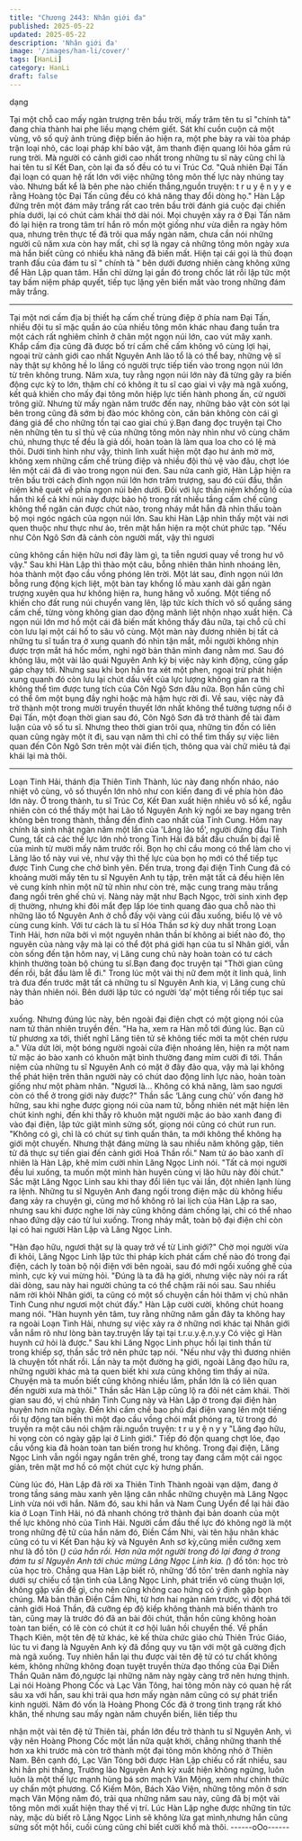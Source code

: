 ```yaml
---
title: "Chương 2443: Nhân giới đa"
published: 2025-05-22
updated: 2025-05-22
description: 'Nhân giới đa'
image: '/images/han-li/cover/'
tags: [HanLi]
category: HanLi
draft: false
---
```


dạng

Tại một chỗ cao mấy ngàn trượng trên bầu trời, mấy trăm tên tu sĩ
"chính tà" đang chia thành hai phe liều mạng chém giết.
Sát khí cuồn cuộn cả một vùng, vô số quỷ ảnh trùng điệp biến ảo
hiện ra, một phe bày ra vài tòa pháp trận loại nhỏ, các loại pháp
khí bảo vật, âm thanh điện quang lôi hỏa gầm rú rung trời.
Mà người có cảnh giới cao nhất trong những tu sĩ này cũng chỉ là
hai tên tu sĩ Kết Đan, còn lại đa số đều có tu vi Trúc Cơ.
"Quả nhiên Đại Tấn đại loạn có quan hệ rất lớn với việc những
tông môn thế lực này nhúng tay vào. Nhưng bất kể là bên phe
nào chiến thắng,nguồn truyện: t r u y ệ n y y e rằng Hoàng tộc Đại
Tấn cũng đều có khả năng thay đổi dòng họ." Hàn Lập đứng trên
một đám mây trắng rất cao trên bầu trời đánh giá cuộc đại chiến
phía dưới, lại có chút cảm khái thở dài nói.
Mọi chuyện xảy ra ở Đại Tấn năm đó lại hiện ra trong tâm trí hắn
rõ mồn một giống như vừa diễn ra ngày hôm qua, nhưng trên
thực tế đã trôi qua mấy ngàn năm, chưa cần nói những người cũ
năm xưa còn hay mất, chỉ sợ là ngay cả những tông môn ngày
xưa mà hắn biết cũng có nhiều khả năng đã biến mất.
Hiện tại cái gọi là thủ đoạn tranh đấu của đám tu sĩ " chính tà "
bên dưới đương nhiên càng không xứng để Hàn Lập quan tâm.
Hắn chỉ dừng lại gần đó trong chốc lát rồi lập tức một tay bấm
niệm pháp quyết, tiếp tục lặng yên biến mất vào trong những đám
mây trắng.
******

Tại một nơi cấm địa bị thiết hạ cấm chế trùng điệp ở phía nam Đại
Tấn, nhiều đội tu sĩ mặc quần áo của nhiều tông môn khác nhau
đang tuần tra một cách rất nghiêm chỉnh ở chân một ngọn núi lớn,
cao vút mây xanh.
Khắp cấm địa cũng đã được bố trí cấm chế cấm không vô cùng
lợi hại, ngoại trừ cảnh giới cao nhất Nguyên Anh lão tổ là có thể
bay, những vệ sĩ này thật sự không hề lo lắng có người trực tiếp
tiến vào trong ngọn núi lớn từ trên không trung.
Năm xưa, tuy rằng ngọn núi lớn này đã từng gây ra biến động
cực kỳ to lớn, thậm chí có không ít tu sĩ cao giai vì vậy mà ngã
xuống, kết quả khiến cho mấy đại tông môn hiệp lực tiến hành
phong ấn, cử người trông giữ. Nhưng từ mấy ngàn năm trước
đến nay, những bảo vật còn sót lại bên trong cũng đã sớm bị đào
móc không còn, căn bản không còn cái gì đáng giá để cho những
tồn tại cao giai chú ý.Bạn đang đọc truyện tại
Cho nên những tên tu sĩ thủ vệ của những tông môn này nhìn
như vô cùng chăm chú, nhưng thực tế đều là giả dối, hoàn toàn là
làm qua loa cho có lệ mà thôi.
Dưới tình hình như vậy, thình lình xuất hiện một đạo hư ảnh mờ
mờ, không xem những cấm chế trùng điệp và nhiều đội thủ vệ
vào đâu, chợt lóe lên một cái đã đi vào trong ngọn núi đen.
Sau nửa canh giờ, Hàn Lập hiện ra trên bầu trời cách đỉnh ngọn
núi lớn hơn trăm trượng, sau đó cúi đầu, thần niệm khẽ quét về
phía ngọn núi bên dưới.
Đối với lực thần niệm khổng lồ của hắn thì kể cả khi núi này được
bảo hộ trong rất nhiều tầng cấm chế cũng không thể ngăn cản
được chút nào, trong nháy mắt hắn đã nhìn thấu toàn bộ mọi
ngóc ngách của ngọn núi lớn.
Sau khi Hàn Lập nhìn thấy một vài nơi quen thuộc như thực như
ảo, trên mặt hắn hiện ra một chút phức tạp.
"Nếu như Côn Ngô Sơn đã cảnh còn người mất, vậy thì ngươi

cũng không cần hiện hữu nơi đây làm gì, ta tiễn ngươi quay về
trong hư vô vậy."
Sau khi Hàn Lập thì thào một câu, bỗng nhiên thân hình nhoáng
lên, hóa thành một đạo cầu vồng phóng lên trời.
Một lát sau, đỉnh ngọn núi lớn bỗng rung động kịch liệt, một bàn
tay khổng lồ màu xanh dài gần ngàn trượng xuyên qua hư không
hiện ra, hung hăng vỗ xuống.
Một tiếng nổ khiến cho đất rung núi chuyển vang lên, lập tức kích
thích vô số quầng sáng cấm chế, từng vòng không gian dao động
mãnh liệt nhộn nhạo xuất hiện.
Cả ngọn núi lớn mơ hồ một cái đã biến mất không thấy đâu nữa,
tại chỗ cũ chỉ còn lưu lại một cái hố to sâu vô cùng.
Một màn này đương nhiên bị tất cả những tu sĩ tuần tra ở xung
quanh đó nhìn tận mắt, mỗi người không nhịn được trợn mắt há
hốc mồm, nghi ngờ bản thân mình đang nằm mơ.
Sau đó không lâu, một vài lão quái Nguyên Anh kỳ bị việc này
kinh động, cũng gấp gáp chạy tới.
Nhưng sau khi bọn hắn tra xét một phen, ngoại trừ phát hiện xung
quanh đó còn lưu lại chút dấu vết của lực lượng không gian ra thì
không thể tìm được tung tích của Côn Ngô Sơn đâu nữa. Bọn
hắn cũng chỉ có thể ôm một bụng đầy nghi hoặc mà hậm hực rời
đi.
Về sau, việc này đã trở thành một trong mười truyền thuyết lớn
nhất không thể tưởng tượng nổi ở Đại Tấn, một đoạn thời gian
sau đó, Côn Ngô Sơn đã trở thành đề tài đàm luận của vô số tu
sĩ.
Nhưng theo thời gian trôi qua, những tin đồn có liên quan cũng
ngày một ít đi, sau vạn năm thì chỉ có thể tìm thấy sự việc liên
quan đến Côn Ngô Sơn trên một vài điển tịch, thông qua vài chữ
miêu tả đại khái lại mà thôi.

******
Loạn Tinh Hải, thánh địa Thiên Tinh Thành, lúc này đang nhốn
nháo, náo nhiệt vô cùng, vô số thuyền lớn nhỏ như con kiến đang
đi về phía hòn đảo lớn này.
Ở trong thành, tu sĩ Trúc Cơ, Kết Đan xuất hiện nhiều vô số kể,
ngẫu nhiên còn có thể thấy một hai Lão tổ Nguyên Anh kỳ ngồi xe
bay ngang trên không bên trong thành, thẳng đến đỉnh cao nhất
của Tinh Cung.
Hôm nay chính là sinh nhật ngàn năm một lần của 'Lăng lão tổ',
người đứng đầu Tinh Cung, tất cả các thế lực lớn nhỏ trong Tinh
Hải đã bắt đầu chuẩn bị đại lễ của mình từ mười mấy năm trước
rồi. Bọn họ chỉ cầu mong có thể làm cho vị Lăng lão tổ này vui vẻ,
như vậy thì thế lực của bọn họ mới có thể tiếp tục được Tinh
Cung che chở bình yên.
Đến trưa, trong đại điện Tinh Cung đã có khoảng mười mấy tên tu
sĩ Nguyên Anh tụ tập, trên mặt tất cả đều hiện lên vẻ cung kính
nhìn một nữ tử nhìn như còn trẻ, mặc cung trang màu trắng đang
ngồi trên ghế chủ vị.
Nàng này mặt như Bạch Ngọc, trời sinh xinh đẹp dị thường,
nhưng khi đôi mắt đẹp lấp lóe tinh quang đảo qua chỗ nào thì
những lão tổ Nguyên Anh ở chỗ đấy vội vàng cúi đầu xuống, biểu
lộ vẻ vô cùng cung kính.
Với tư cách là tu sĩ Hóa Thần sơ kỳ duy nhất trong Loạn Tinh Hải,
hơn nữa bởi vì một nguyên nhân thần bí không ai biết nào đó, thọ
nguyên của nàng vậy mà lại có thể đột phá giới hạn của tu sĩ
Nhân giới, vẫn còn sống đến tận hôm nay, vị Lăng cung chủ này
hoàn toàn có tư cách khinh thường toàn bộ chúng tu sĩ.Bạn đang
đọc truyện tại
"Thời gian cũng đến rồi, bắt đầu làm lễ đi." Trong lúc một vài thị
nữ đem một ít linh quả, linh trà đưa đến trước mặt tất cả những tu
sĩ Nguyên Anh kia, vị Lăng cung chủ này thản nhiên nói.
Bên dưới lập tức có người ‘dạ’ một tiếng rồi tiếp tục sai bảo

xuống.
Nhưng đúng lúc này, bên ngoài đại điện chợt có một giọng nói
của nam tử thản nhiên truyền đến.
"Ha ha, xem ra Hàn mỗ tới đúng lúc. Bạn cũ từ phương xa tới,
thiết nghĩ Lăng tiên tử sẽ không tiếc mời ta một chén rượu a."
Vừa dứt lời, một bóng người ngoài cửa điện nhoáng lên, hiện ra
một nam tử mặc áo bào xanh có khuôn mặt bình thường đang
mỉm cười đi tới.
Thần niệm của những tu sĩ Nguyên Anh có mặt ở đây đảo qua,
vậy mà lại không thể phát hiện trên thân người này có chút dao
động linh lực nào, hoàn toàn giống như một phàm nhân.
"Ngươi là... Không có khả năng, làm sao ngươi còn có thể ở trong
giới này được?" Thần sắc ‘Lăng cung chủ’ vốn đang hờ hững,
sau khi nghe được giọng nói của nam tử, bỗng nhiên nét mặt hiện
lên chút kinh nghi, đến khi thấy rõ khuôn mặt người mặc áo bào
xanh đang đi vào đại điện, lập tức giật mình sửng sốt, giọng nói
cũng có chút run run.
"Không có gì, chỉ là có chút sự tình quấn thân, ta mới không thể
không hạ giới một chuyến. Nhưng thật đáng mừng là sau nhiều
năm không gặp, tiên tử đã thực sự tiến giai đến cảnh giới Hoá
Thần rồi." Nam tử áo bào xanh dĩ nhiên là Hàn Lập, khẽ mỉm cười
nhìn Lăng Ngọc Linh nói.
"Tất cả mọi người đều lui xuống, ta muốn một mình hàn huyên
cùng vị lão hữu này đôi chút." Sắc mặt Lăng Ngọc Linh sau khi
thay đổi liên tục vài lần, đột nhiên lạnh lùng ra lệnh.
Những tu sĩ Nguyên Anh đang ngồi trong điện mặc dù không hiểu
đang xảy ra chuyện gì, cũng mơ hồ không rõ lai lịch của Hàn Lập
ra sao, nhưng sau khi được nghe lời này cũng không dám chống
lại, chỉ có thể nhao nhao đứng dậy cáo từ lui xuống.
Trong nháy mắt, toàn bộ đại điện chỉ còn lại có hai người Hàn Lập
và Lăng Ngọc Linh.

"Hàn đạo hữu, ngươi thật sự là quay trở về từ Linh giới?" Chờ
mọi người vừa đi khỏi, Lăng Ngọc Linh lập tức thi pháp kích phát
cấm chế nào đó trong đại điện, cách ly toàn bộ nội điện với bên
ngoài, sau đó mới ngồi xuống ghế của mình, cực kỳ vui mừng hỏi.
"Đúng là ta đã hạ giới, nhưng việc này nói ra rất dài dòng, sau
này hai người chúng ta có thể chậm rãi nói sau. Sau nhiều năm
rời khỏi Nhân giới, ta cũng có một số chuyện cần hỏi thăm vị chủ
nhân Tinh Cung như ngươi một chút đấy." Hàn Lập cười cười,
không chút hoang mang nói.
"Hàn huynh yên tâm, tuy rằng những năm gần đây ta không hay
ra ngoài Loạn Tinh Hải, nhưng sự việc xảy ra ở những nơi khác
tại Nhân giới vẫn nắm rõ như lòng bàn tay.truyện lấy tại tại
t.r.u.y.ệ.n.y.y Có việc gì Hàn huynh cứ hỏi là được." Sau khi Lăng
Ngọc Linh phục hồi lại tinh thần từ trong khiếp sợ, thần sắc trở
nên phức tạp nói.
"Nếu như vậy thì đương nhiên là chuyện tốt nhất rồi. Lần này ta
một đường hạ giới, ngoài Lăng đạo hữu ra, những người khác mà
ta quen biết khi xưa cũng không tìm thấy ai nữa. Chuyện mà ta
muốn biết cũng không nhiều lắm, phần lớn là có liên quan đến
người xưa mà thôi." Thần sắc Hàn Lập cũng lộ ra đôi nét cảm
khái.
Thời gian sau đó, vị chủ nhân Tinh Cung này và Hàn Lập ở trong
đại điện hàn huyên hơn nửa ngày.
Đến khi cấm chế bao phủ đại điện vang lên một tiếng rồi tự động
tan biến thì một đạo cầu vồng chói mắt phóng ra, từ trong đó
truyền ra một câu nói chậm rãi.nguồn truyện: t r u y ệ n y y
"Lăng đạo hữu, hi vọng còn có ngày gặp lại ở Linh giới."
Tiếp đó độn quang chợt lóe, đạo cầu vồng kia đã hoàn toàn tan
biến trong hư không.
Trong đại điện, Lăng Ngọc Linh vẫn ngồi ngay ngắn trên ghế,
trong tay đang cầm một cái ngọc giản, trên mặt mơ hồ có một
chút cực kỳ hưng phấn.

Cùng lúc đó, Hàn Lập đã rời xa Thiên Tinh Thành ngoài vạn dặm,
đang ở trong tầng sáng màu xanh yên lặng cân nhắc những
chuyện mà Lăng Ngọc Linh vừa nói với hắn.
Năm đó, sau khi hắn và Nam Cung Uyển để lại hải đảo kia ở
Loạn Tinh Hải, nó đã nhanh chóng trở thành đại bản doanh của
một thế lực không nhỏ của Tinh Hải. Người cầm đầu thế lực đó
không ngờ là một trong những đệ tử của hắn năm đó, Điền Cầm
Nhi, vài tên hậu nhân khác cũng có tu vi Kết Đan hậu kỳ và
Nguyên Anh sơ kỳ,cũng miễn cưỡng xem như là đồ tôn (*) của
hắn rồi. Hơn nữa một người trong đó lại đang ở trong đám tu sĩ
Nguyên Anh tới chúc mừng Lăng Ngọc Linh kia.
(*) đồ tôn: học trò của học trò.
Chẳng qua Hàn Lập biết rõ, những ‘đồ tôn’ trên danh nghĩa này
dưới sự chiếu cố tận tình của Lăng Ngọc Linh, phát triển vô cùng
thuận lợi, không gặp vấn đề gì, cho nên cũng không cao hứng có
ý định gặp bọn chúng.
Mà bản thân Điền Cầm Nhi, từ hơn hai ngàn năm trước, vì đột
phá tới cảnh giới Hoá Thần, đã cưỡng ép độ kiếp không thành mà
biến thành tro tàn, cũng may là trước đó đã an bài đôi chút, thần
hồn cũng không hoàn toàn tan biến, có lẽ còn có chút ít cơ hội
luân hồi chuyển thế.
Về phần Thạch Kiên, một tên đệ tử khác, kẻ kế thừa chức giáo
chủ Thiên Trúc Giáo, lúc tu vi đang là Nguyên Anh kỳ đã đồng quy
vu tận với một gã cường địch mà ngã xuống. Tuy nhiên hắn lại
thu được vài tên đệ tử có tư chất không kém, không những không
đoạn tuyệt truyền thừa đạo thống của Đại Diễn Thần Quân năm
đó,ngược lại những năm này ngày càng trở nên hưng thịnh.
Lại nói Hoàng Phong Cốc và Lạc Vân Tông, hai tông môn này có
quan hệ rất sâu xa với hắn, sau khi trải qua hơn mấy ngàn năm
cũng có sự phát triển kinh người.
Năm đó vốn là Hoàng Phong Cốc đã ở trong tình trạng rất khó
khăn, thế nhưng sau mấy ngàn năm chuyển biến, liên tiếp thu

nhận một vài tên đệ tử Thiên tài, phần lớn đều trở thành tu sĩ
Nguyên Anh, vì vậy nên Hoàng Phong Cốc một lần nữa quật
khởi, chẳng những thanh thế hơn xa khi trước mà còn trở thành
một đại tông môn không nhỏ ở Thiên Nam.
Bên cạnh đó, Lạc Vân Tông bởi được Hàn Lập chiếu cố rất nhiều,
sau khi hắn phi thăng, Trưởng lão Nguyên Anh kỳ xuất hiện
không ngừng, luôn luôn là một thế lực mạnh hùng bá sơn mạch
Vân Mộng, xem như chính thức uy chấn một phương.
Cổ Kiếm Môn, Bách Xảo Viện, những tông môn ở sơn mạch Vân
Mộng năm đó, trải qua những năm sau này, cũng đã bị một vài
tông môn mới xuất hiện thay thế vị trí.
Lúc Hàn Lập nghe được những tin tức này, mặc dù biết rõ Lăng
Ngọc Linh sẽ không lừa gạt mình,nhưng hắn cũng sửng sốt một
hồi, cuối cùng cũng chỉ biết cười khổ mà thôi.
------oOo------
